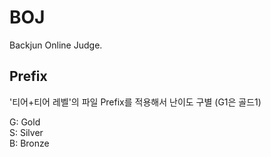 # BOJ
Backjun Online Judge.

## Prefix
'티어+티어 레벨'의 파일 Prefix를 적용해서 난이도 구별 (G1은 골드1)

G: Gold  
S: Silver  
B: Bronze  
